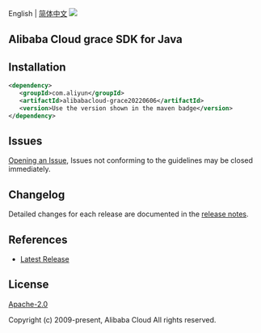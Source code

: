English | [简体中文](README-CN.md)
![](https://aliyunsdk-pages.alicdn.com/icons/AlibabaCloud.svg)

## Alibaba Cloud grace SDK for Java

## Installation

```xml
<dependency>
   <groupId>com.aliyun</groupId>
   <artifactId>alibabacloud-grace20220606</artifactId>
   <version>Use the version shown in the maven badge</version>
</dependency>
```

## Issues
[Opening an Issue](https://github.com/aliyun/alibabacloud-java-async-sdk/issues/new), Issues not conforming to the guidelines may be closed immediately.

## Changelog
Detailed changes for each release are documented in the [release notes](./ChangeLog.txt).

## References
* [Latest Release](https://github.com/aliyun/alibabacloud-async-java-sdk/)

## License
[Apache-2.0](http://www.apache.org/licenses/LICENSE-2.0)

Copyright (c) 2009-present, Alibaba Cloud All rights reserved.